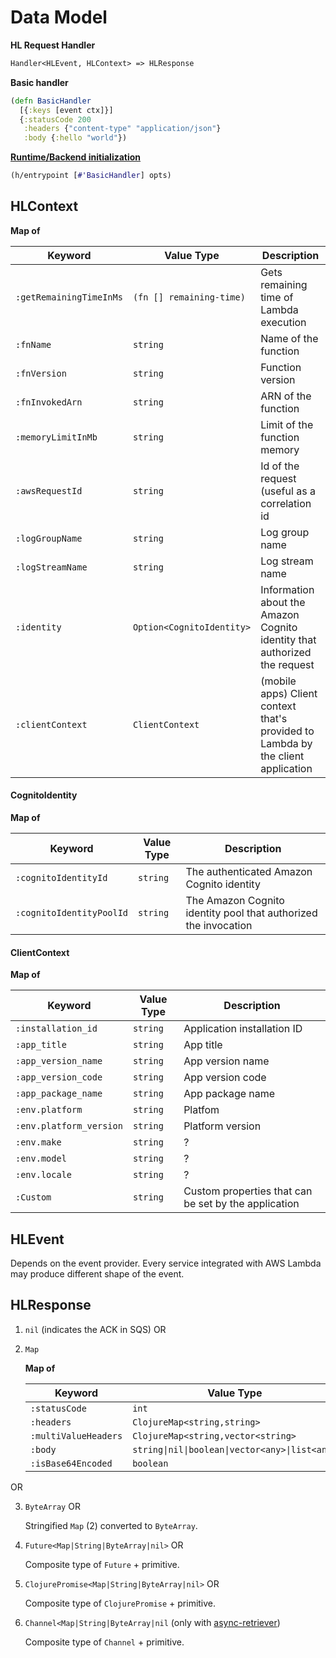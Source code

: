 # Data Model

**HL Request Handler**
```clojure
Handler<HLEvent, HLContext> => HLResponse 
```

**Basic handler**
```clojure
(defn BasicHandler
  [{:keys [event ctx]}]
  {:statusCode 200
   :headers {"content-type" "application/json"}
   :body {:hello "world"})
```

**[Runtime/Backend initialization](/api)**

```clojure
(h/entrypoint [#'BasicHandler] opts)
```

## HLContext
  **Map of**
  
  | Keyword                 | Value Type                   | Description                                                                      |
  |-------------------------|------------------------------|----------------------------------------------------------------------------------|
  | `:getRemainingTimeInMs` | `(fn [] remaining-time)`     | Gets remaining time of Lambda execution                                          |
  | `:fnName`               | `string`                     | Name of the function                                                             |
  | `:fnVersion`            | `string`                     | Function version                                                                 |
  | `:fnInvokedArn`         | `string`                     | ARN of the function                                                              |
  | `:memoryLimitInMb`      | `string`                     | Limit of the function memory                                                     |
  | `:awsRequestId`         | `string`                     | Id of the request (useful as a correlation id                                    |
  | `:logGroupName`         | `string`                     | Log group name                                                                   |
  | `:logStreamName`        | `string`                     | Log stream name                                                                  |
  | `:identity`             | `Option<CognitoIdentity>`    | Information about the Amazon Cognito identity that authorized the request        |
  | `:clientContext`        | `ClientContext`              | (mobile apps) Client context that's provided to Lambda by the client application |

#### CognitoIdentity
  **Map of**
  
  | Keyword                  | Value Type | Description                                                     |
  |--------------------------|------------|-----------------------------------------------------------------|
  | `:cognitoIdentityId`     | `string`   | The authenticated Amazon Cognito identity                       |
  | `:cognitoIdentityPoolId` | `string`   | The Amazon Cognito identity pool that authorized the invocation |

#### ClientContext
  **Map of**
  
  | Keyword                 | Value Type | Description                                          |
  |-------------------------|------------|------------------------------------------------------|
  | `:installation_id`      | `string`   | Application installation ID                          |
  | `:app_title`            | `string`   | App title                                            |
  | `:app_version_name`     | `string`   | App version name                                     |
  | `:app_version_code`     | `string`   | App version code                                     |
  | `:app_package_name`     | `string`   | App package name                                     |
  | `:env.platform`         | `string`   | Platfom                                              |
  | `:env.platform_version` | `string`   | Platform version                                     |
  | `:env.make`             | `string`   | ?                                                    |
  | `:env.model`            | `string`   | ?                                                    |
  | `:env.locale`           | `string`   | ?                                                    |
  | `:Custom`               | `string`   | Custom properties that can be set by the application |

## HLEvent
  Depends on the event provider. Every service integrated with AWS Lambda may produce different shape of the event.

## HLResponse
 1. `nil` (indicates the ACK in SQS) OR
 2. `Map` 
 
     **Map of**
     
     | Keyword              | Value Type                                     |
     |----------------------|------------------------------------------------|
     | `:statusCode`        | `int`                                          |
     | `:headers`           | `ClojureMap<string,string>`                    |
     | `:multiValueHeaders` | `ClojureMap<string,vector<string>`             |
     | `:body`              | `string\|nil\|boolean\|vector<any>\|list<any>` |
     | `:isBase64Encoded`   | `boolean`                                      |

 OR 
 
 3. `ByteArray` OR
     
     Stringified `Map` (2) converted to `ByteArray`.
     
 5. `Future<Map|String|ByteArray|nil>` OR
 
     Composite type of `Future` + primitive.
 6. `ClojurePromise<Map|String|ByteArray|nil>` OR
 
     Composite type of `ClojurePromise` + primitive.
 7. `Channel<Map|String|ByteArray|nil` (only with [async-retriever](/stable-releases?id=stable-releases))
     
     Composite type of `Channel` + primitive.

 
  
